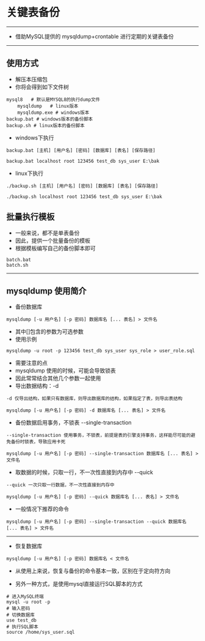 # 关键表备份
---
- 借助MySQL提供的 mysqldump+crontable 进行定期的关键表备份

---
## 使用方式
- 解压本压缩包
- 你将会得到如下文件树
```shell script
mysql8   # 默认是MYSQL8的执行dump文件
    mysqldump   # linux版本
    mysqldump.exe # windows版本
backup.bat # windows版本的备份脚本
backup.sh # linux版本的备份脚本
```
- windows下执行
```shell script
backup.bat [主机] [用户名] [密码] [数据库] [表名] [保存路径]
```
```shell script
backup.bat localhost root 123456 test_db sys_user E:\bak
```
- linux下执行
```shell script
./backup.sh [主机] [用户名] [密码] [数据库] [表名] [保存路径]
```
```shell script
./backup.sh localhost root 123456 test_db sys_user E:\bak
```

## 批量执行模板
- 一般来说，都不是单表备份
- 因此，提供一个批量备份的模板
- 根据模板编写自己的备份脚本即可
```shell script
batch.bat
batch.sh
```

---
## mysqldump 使用简介
- 备份数据库
```shell script
mysqldump [-u 用户名] [-p 密码] 数据库名 [... 表名] > 文件名
```
- 其中[]包含的参数为可选参数
- 使用示例
```shell script
mysqldump -u root -p 123456 test_db sys_user sys_role > user_role.sql
```
- 需要注意的点
- mysqldump 使用的时候，可能会导致锁表
- 因此常常结合其他几个参数一起使用
- 导出数据结构：-d
```shell script
-d 仅导出结构，如果只有数据库，则导出数据库的结构，如果指定了表，则导出表结构
```
```shell script
mysqldump [-u 用户名] [-p 密码] -d 数据库名 [... 表名] > 文件名
```
- 备份数据启用事务，不锁表 --single-transaction
```shell script
--single-transaction 使用事务，不锁表，前提是表的引擎支持事务，这样能尽可能的避免备份时锁表，导致应用卡死
```
```shell script
mysqldump [-u 用户名] [-p 密码] --single-transaction 数据库名 [... 表名] > 文件名
```
- 取数据的时候，只取一行，不一次性直接到内存中 --quick
```shell script
--quick 一次只取一行数据，不一次性直接到内存中
```
```shell script
mysqldump [-u 用户名] [-p 密码] --quick 数据库名 [... 表名] > 文件名
```
- 一般情况下推荐的命令
```shell script
mysqldump [-u 用户名] [-p 密码] --single-transaction --quick 数据库名 [... 表名] > 文件名
```

---
- 恢复数据库
```shell script
mysqldump [-u 用户名] [-p 密码] 数据库名 < 文件名
```
- 从使用上来说，恢复与备份的命令基本一致，区别在于定向符方向

- 另外一种方式，是使用mysql直接运行SQL脚本的方式
```shell script
# 进入MySQL终端
mysql -u root -p 
# 输入密码
# 切换数据库
use test_db
# 执行SQL脚本
source /home/sys_user.sql
```
